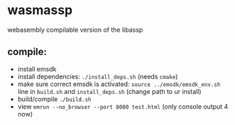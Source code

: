 # wasmassp

webasembly compilable version of the libassp

## compile:

- install emsdk
- install dependencies: `./install_deps.sh` (needs `cmake`)
- make sure correct emsdk is activated: `source ../emsdk/emsdk_env.sh` line in `build.sh` and `install_deps.sh` (change path to ur install)
- build/compile `./build.sh`
- view `emrun --no_browser --port 8080 test.html` (only console output 4 now)